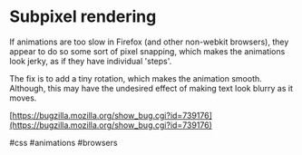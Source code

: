 # Subpixel rendering

If animations are too slow in Firefox (and other non-webkit browsers), they appear to do so some sort of pixel snapping, which makes the animations look jerky, as if they have individual 'steps'.

The fix is to add a tiny rotation, which makes the animation smooth. Although, this may have the undesired effect of making text look blurry as it moves.

[https://bugzilla.mozilla.org/show_bug.cgi?id=739176](https://bugzilla.mozilla.org/show_bug.cgi?id=739176)

#css
#animations
#browsers